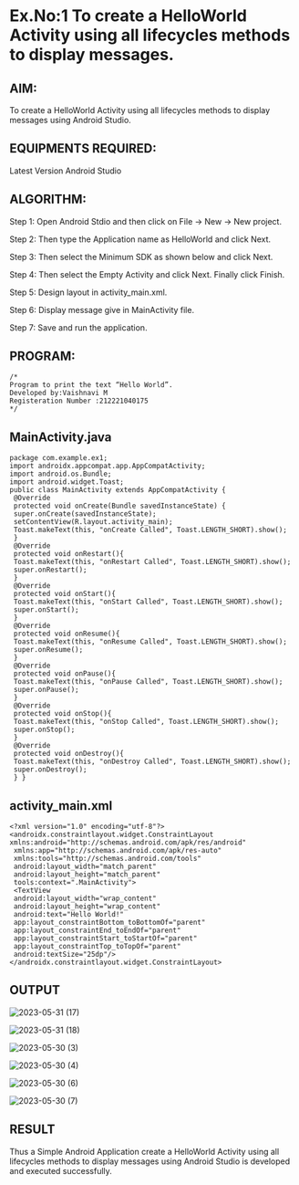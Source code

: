 # Ex.No:1 To create a HelloWorld Activity using all lifecycles methods to display messages.


## AIM:

To create a HelloWorld Activity using all lifecycles methods to display messages using Android Studio.

## EQUIPMENTS REQUIRED:

Latest Version Android Studio

## ALGORITHM:

Step 1: Open Android Stdio and then click on File -> New -> New project.

Step 2: Then type the Application name as HelloWorld and click Next. 

Step 3: Then select the Minimum SDK as shown below and click Next.

Step 4: Then select the Empty Activity and click Next. Finally click Finish.

Step 5: Design layout in activity_main.xml.

Step 6: Display message give in MainActivity file.

Step 7: Save and run the application.

## PROGRAM:
```
/*
Program to print the text “Hello World”.
Developed by:Vaishnavi M
Registeration Number :212221040175
*/
```
## MainActivity.java
```
package com.example.ex1;
import androidx.appcompat.app.AppCompatActivity;
import android.os.Bundle;
import android.widget.Toast;
public class MainActivity extends AppCompatActivity {
 @Override
 protected void onCreate(Bundle savedInstanceState) {
 super.onCreate(savedInstanceState);
 setContentView(R.layout.activity_main);
 Toast.makeText(this, "onCreate Called", Toast.LENGTH_SHORT).show();
 }
 @Override
 protected void onRestart(){
 Toast.makeText(this, "onRestart Called", Toast.LENGTH_SHORT).show();
 super.onRestart();
 }
 @Override
 protected void onStart(){
 Toast.makeText(this, "onStart Called", Toast.LENGTH_SHORT).show();
 super.onStart();
 }
 @Override
 protected void onResume(){
 Toast.makeText(this, "onResume Called", Toast.LENGTH_SHORT).show();
 super.onResume();
 }
 @Override
 protected void onPause(){
 Toast.makeText(this, "onPause Called", Toast.LENGTH_SHORT).show();
 super.onPause();
 }
 @Override
 protected void onStop(){
 Toast.makeText(this, "onStop Called", Toast.LENGTH_SHORT).show();
 super.onStop();
 }
 @Override
 protected void onDestroy(){
 Toast.makeText(this, "onDestroy Called", Toast.LENGTH_SHORT).show();
 super.onDestroy();
 } }
```

## activity_main.xml
```
<?xml version="1.0" encoding="utf-8"?>
<androidx.constraintlayout.widget.ConstraintLayout 
xmlns:android="http://schemas.android.com/apk/res/android"
 xmlns:app="http://schemas.android.com/apk/res-auto"
 xmlns:tools="http://schemas.android.com/tools"
 android:layout_width="match_parent"
 android:layout_height="match_parent"
 tools:context=".MainActivity">
 <TextView
 android:layout_width="wrap_content"
 android:layout_height="wrap_content"
 android:text="Hello World!"
 app:layout_constraintBottom_toBottomOf="parent"
 app:layout_constraintEnd_toEndOf="parent"
 app:layout_constraintStart_toStartOf="parent"
 app:layout_constraintTop_toTopOf="parent"
 android:textSize="25dp"/>
</androidx.constraintlayout.widget.ConstraintLayout>
```

## OUTPUT

![2023-05-31 (17)](https://github.com/suryacse05/Mobile-Application-Development/assets/135130074/6af28cc5-f7c4-41d7-a550-854fc73ba18d)

![2023-05-31 (18)](https://github.com/suryacse05/Mobile-Application-Development/assets/135130074/514d16ff-0542-41da-b2a5-adcf1ddefdf5)

![2023-05-30 (3)](https://github.com/suryacse05/Mobile-Application-Development/assets/135130074/9ad28811-4e27-4965-b367-468207f7e9ba)

![2023-05-30 (4)](https://github.com/suryacse05/Mobile-Application-Development/assets/135130074/a6b677b7-3f7b-4189-b35f-72c2c3036b65)

![2023-05-30 (6)](https://github.com/suryacse05/Mobile-Application-Development/assets/135130074/2687d593-f969-4a89-831e-075f52a20b06)

![2023-05-30 (7)](https://github.com/suryacse05/Mobile-Application-Development/assets/135130074/f084ba3d-2073-40eb-9c6f-414f648a6e41)

## RESULT
Thus a Simple Android Application create a HelloWorld Activity using all lifecycles methods to display messages using Android Studio is developed and executed successfully.
